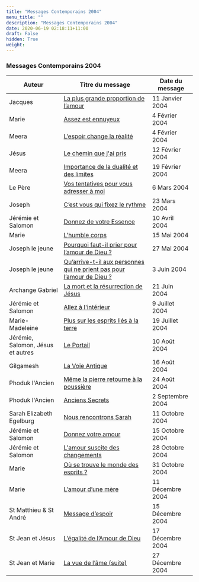 ```yaml
---
title: "Messages Contemporains 2004"
menu_title: ""
description: "Messages Contemporains 2004"
date: 2020-06-19 02:18:11+11:00
draft: False
hidden: True
weight:
---
```

### Messages Contemporains 2004

**Auteur** | **Titre du message** | **Date du message**  
---|---|---
Jacques | [La plus grande proportion de l’amour](/fr-contemporary-messages/fr-contemporary-messages-by-date-order/fr-contemporary-messages-2004/fr-2004-1-11-1-ks-james/) | 11 Janvier 2004
Marie | [Assez est ennuyeux](/fr-contemporary-messages/fr-contemporary-messages-by-date-order/fr-contemporary-messages-2004/fr-2004-2-4-1-ar-mary/) | 4 Février 2004
Meera | [L’espoir change la réalité](/fr-contemporary-messages/fr-contemporary-messages-by-date-order/fr-contemporary-messages-2004/fr-2004-2-4-2-wv-meera/) | 4 Février 2004
Jésus | [Le chemin que j'ai pris](/fr-contemporary-messages/fr-contemporary-messages-by-date-order/fr-contemporary-messages-2004/fr-2004-2-12-1-pjr-jesus/) | 12 Février 2004
Meera | [Importance de la dualité et des limites](/fr-contemporary-messages/fr-contemporary-messages-by-date-order/fr-contemporary-messages-2004/fr-2004-2-19-1-wv-meera/) | 19 Février 2004
Le Père | [Vos tentatives pour vous adresser à moi](/fr-contemporary-messages/fr-contemporary-messages-by-date-order/fr-contemporary-messages-2004/fr-2004-3-6-1-pjr-father/) | 6 Mars 2004
Joseph | [C’est vous qui fixez le rythme](/fr-contemporary-messages/fr-contemporary-messages-by-date-order/fr-contemporary-messages-2004/fr-2004-3-23-1-ks-joseph/) | 23 Mars 2004
Jérémie et Salomon | [Donnez de votre Essence](/fr-contemporary-messages/fr-contemporary-messages-by-date-order/fr-contemporary-messages-2004/fr-2004-4-10-1-cc-jeremiah-soloman/) | 10 Avril 2004
Marie | [L'humble corps](/fr-contemporary-messages/fr-contemporary-messages-by-date-order/fr-contemporary-messages-2004/fr-2004-5-15-1-ar-mary/) | 15 Mai 2004
Joseph le jeune | [Pourquoi faut-il prier pour l’amour de Dieu ?](/fr-contemporary-messages/fr-contemporary-messages-by-date-order/fr-contemporary-messages-2004/fr-2004-5-27-1-rl-joseph-the-younger/) | 27 Mai 2004
Joseph le jeune | [Qu’arrive-t-il aux personnes qui ne prient pas pour l’amour de Dieu ?](/fr-contemporary-messages/fr-contemporary-messages-by-date-order/fr-contemporary-messages-2004/fr-2004-6-3-1-rl-joseph-the-younger/) | 3 Juin 2004
Archange Gabriel | [La mort et la résurrection de Jésus](/fr-contemporary-messages/fr-contemporary-messages-by-date-order/fr-contemporary-messages-2004/fr-2004-6-21-1-rl-archangel-gabriel/) | 21 Juin 2004
Jérémie et Salomon | [Allez à l'intérieur](/fr-contemporary-messages/fr-contemporary-messages-by-date-order/fr-contemporary-messages-2004/fr-2004-7-9-1-cc-jeremiah-soloman/) | 9 Juillet 2004
Marie-Madeleine | [Plus sur les esprits liés à la terre](/fr-contemporary-messages/fr-contemporary-messages-by-date-order/fr-contemporary-messages-2004/fr-2004-7-19-1-rl-mary-magdalene/) | 19 Juillet 2004
Jérémie, Salomon, Jésus et autres | [Le Portail](/fr-contemporary-messages/fr-contemporary-messages-by-date-order/fr-contemporary-messages-2004/fr-2004-8-10-1-cc-jeremiah-soloman-jesus-others/) | 10 Août 2004
Gilgamesh | [La Voie Antique](/fr-contemporary-messages/fr-contemporary-messages-by-date-order/fr-contemporary-messages-2004/fr-2004-8-16-1-rl-gilgamesh/) | 16 Août 2004
Phoduk l'Ancien | [Même la pierre retourne à la poussière](/fr-contemporary-messages/fr-contemporary-messages-by-date-order/fr-contemporary-messages-2004/fr-2004-8-24-1-rl-phoduk-the-elder/) | 24 Août 2004
Phoduk l'Ancien | [Anciens Secrets](/fr-contemporary-messages/fr-contemporary-messages-by-date-order/fr-contemporary-messages-2004/fr-2004-9-2-1-rl-phoduk-the-elder/) | 2 Septembre 2004
Sarah Elizabeth Egelburg | [Nous rencontrons Sarah](/fr-contemporary-messages/fr-contemporary-messages-by-date-order/fr-contemporary-messages-2004/fr-2004-10-11-1-ks-sarah-elizabeth-egelburg/) | 11 Octobre 2004
Jérémie et Salomon | [Donnez votre amour](/fr-contemporary-messages/fr-contemporary-messages-by-date-order/fr-contemporary-messages-2004/fr-2004-10-15-1-cc-jeremiah-soloman/) | 15 Octobre 2004
Jérémie et Salomon | [L'amour suscite des changements](/fr-contemporary-messages/fr-contemporary-messages-by-date-order/fr-contemporary-messages-2004/fr-2004-10-28-1-cc-jeremiah-soloman/) | 28 Octobre 2004
Marie | [Où se trouve le monde des esprits ?](/fr-contemporary-messages/fr-contemporary-messages-by-date-order/fr-contemporary-messages-2004/fr-2004-10-31-1-ar-mary/) | 31 Octobre 2004
Marie | [L’amour d’une mère](/fr-contemporary-messages/fr-contemporary-messages-by-date-order/fr-contemporary-messages-2004/fr-2004-12-11-1-rl-mary/) | 11 Décembre 2004
St Matthieu & St André | [Message d’espoir](/fr-contemporary-messages/fr-contemporary-messages-by-date-order/fr-contemporary-messages-2004/fr-2004-12-15-1-ks-st-matthew-st-andrew/) | 15 Décembre 2004
St Jean et Jésus | [L’égalité de l’Amour de Dieu](/fr-contemporary-messages/fr-contemporary-messages-by-date-order/fr-contemporary-messages-2004/fr-2004-12-17-1-ar-st-john-jesus/) | 17 Décembre 2004
St Jean et Marie | [La vue de l’âme (suite)](/fr-contemporary-messages/fr-contemporary-messages-by-date-order/fr-contemporary-messages-2004/fr-2004-12-27-1-ar-st-john-mary/) | 27 Décembre 2004
